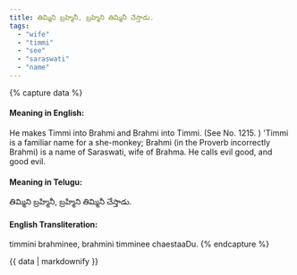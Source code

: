 ```yaml
---
title: తిమ్మిని బ్రహ్మినీ, బ్రహ్మిని తిమ్మినీ చేస్తాడు.
tags:
  - "wife"
  - "timmi"
  - "see"
  - "saraswati"
  - "name"
---
```


{% capture data %}
#### Meaning in English:
He makes Timmi into Brahmi and Brahmi into Timmi.
(See No. 1215. )
'Timmi is a familiar name for a she-monkey; Brahmi (in the Proverb incorrectly Brahmi) is a name of Saraswati, wife of Brahma.
He calls evil good, and good evil.

#### Meaning in Telugu:
తిమ్మిని బ్రహ్మినీ, బ్రహ్మిని తిమ్మినీ చేస్తాడు.

#### English Transliteration:
timmini brahminee, brahmini timminee chaestaaDu.
{% endcapture %}

<div class="notice">{{ data | markdownify }}</div>

